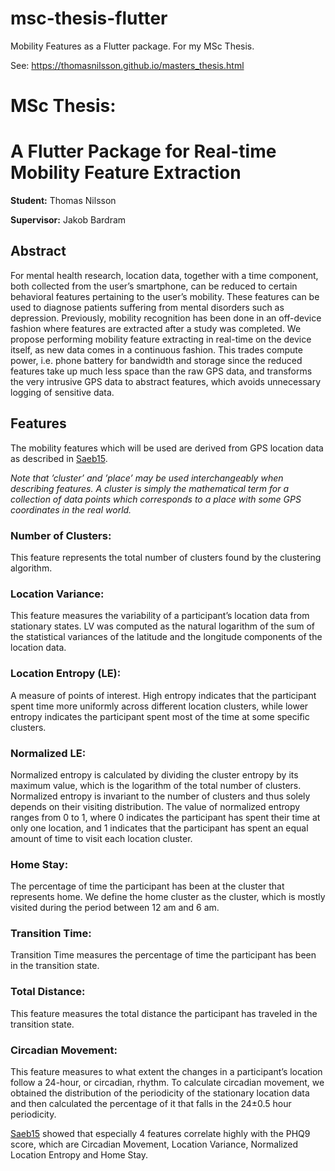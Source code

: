 # msc-thesis-flutter
Mobility Features as a Flutter package. For my MSc Thesis.

See: https://thomasnilsson.github.io/masters_thesis.html

# MSc Thesis:
# __A Flutter Package for Real-time Mobility Feature Extraction__

__Student:__ Thomas Nilsson

__Supervisor:__ Jakob Bardram

## Abstract
For mental health research, location data, together with a time component, both collected from the user’s smartphone, can be reduced to certain behavioral features pertaining to the user’s mobility. These features can be used to diagnose patients suffering from mental disorders such as depression. Previously, mobility recognition has been done in an off-device fashion where features are extracted after a study was completed. We propose performing mobility feature extracting in real-time on the device itself, as new data comes in a continuous fashion. This trades compute power, i.e. phone battery for bandwidth and storage since the reduced features take up much less space than the raw GPS data, and transforms the very intrusive GPS data to abstract features, which avoids unnecessary logging of sensitive data.

## Features
The mobility features which will be used are derived from GPS location data as described in [Saeb15](https://www.ncbi.nlm.nih.gov/pubmed/26640739).

_Note that ’cluster’ and ’place’ may be used interchangeably when describing features. A cluster is simply the mathematical term for a collection of data points which corresponds to a place with some GPS coordinates in the real world._

### Number of Clusters: 
This feature represents the total number of clusters found by the clustering algorithm.

### Location Variance: 
This feature measures the variability of a participant’s location data from stationary states. LV was computed as the natural logarithm of the sum of the statistical variances of the latitude and the longitude components of the location data.

### Location Entropy (LE): 
A measure of points of interest. High entropy indicates that the participant spent time more uniformly across different location clusters, while lower entropy indicates the participant spent most of the time at some specific clusters.

### Normalized LE: 
Normalized entropy is calculated by dividing the cluster entropy by its maximum value, which is the logarithm of the total number of clusters. Normalized entropy is invariant to the number of clusters and thus solely depends on their visiting distribution. The value of normalized entropy ranges from 0 to 1, where 0 indicates the participant has spent their time at only one location, and 1 indicates that the participant has spent an equal amount of time to visit each location cluster.

### Home Stay: 
The percentage of time the participant has been at the cluster that represents home. We define the home cluster as the cluster, which is mostly visited during the period between 12 am and 6 am.

### Transition Time: 
Transition Time measures the percentage of time the participant has been in the transition state.

### Total Distance: 
This feature measures the total distance the participant has traveled in the transition state.

### Circadian Movement: 
This feature measures to what extent the changes in a participant’s location follow a 24-hour, or circadian, rhythm. To calculate circadian movement, we obtained the distribution of the periodicity of the stationary location data and then calculated the percentage of it that falls in the 24±0.5 hour periodicity.

[Saeb15](https://www.ncbi.nlm.nih.gov/pubmed/26640739) showed that especially 4 features correlate highly with the PHQ9 score, which are Circadian Movement, Location Variance, Normalized Location Entropy and Home Stay.